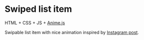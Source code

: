 # Swiped list item

HTML + CSS + JS + [Anime.js](https://animejs.com/)

Swipable list item with nice animation inspired by [Instagram post](https://www.instagram.com/p/Cfet1LSrgmM/?igshid=MDJmNzVkMjY=).